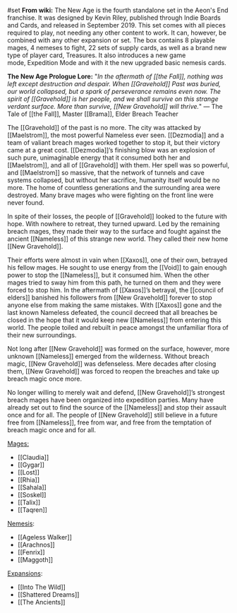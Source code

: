 #set 
__From wiki:__
The New Age is the fourth standalone set in the Aeon's End franchise. It was designed by Kevin Riley, published through Indie Boards and Cards, and released in September 2019. This set comes with all pieces required to play, not needing any other content to work. It can, however, be combined with any other expansion or set. The box contains 8 playable mages, 4 nemeses to fight, 22 sets of supply cards, as well as a brand new type of player card, Treasures. It also introduces a new game mode, Expedition Mode and with it the new upgraded basic nemesis cards.

__The New Age Prologue Lore:__
"_In the aftermath of [[the Fall]], nothing was left except destruction and despair. When [[Gravehold]] Past was buried, our world collapsed, but a spark of perseverance remains even now. The spirit of [[Gravehold]] is her people, and we shall survive on this strange verdant surface. More than survive, [[New Gravehold]] will thrive._" ― The Tale of [[the Fall]], Master [[Brama]], Elder Breach Teacher

The [[Gravehold]] of the past is no more. The city was attacked by [[Maelstrom]], the most powerful Nameless ever seen. [[Dezmodia]] and a team of valiant breach mages worked together to stop it, but their victory came at a great cost. [[Dezmodia]]’s finishing blow was an explosion of such pure, unimaginable energy that it consumed both her and [[Maelstrom]], and all of [[Gravehold]] with them. Her spell was so powerful, and [[Maelstrom]] so massive, that the network of tunnels and cave systems collapsed, but without her sacrifice, humanity itself would be no more. The home of countless generations and the surrounding area were destroyed. Many brave mages who were fighting on the front line were never found.

In spite of their losses, the people of [[Gravehold]] looked to the future with hope. With nowhere to retreat, they turned upward. Led by the remaining breach mages, they made their way to the surface and fought against the ancient [[Nameless]] of this strange new world. They called their new home [[New Gravehold]].

Their efforts were almost in vain when [[Xaxos]], one of their own, betrayed his fellow mages. He sought to use energy from the [[Void]] to gain enough power to stop the [[Nameless]], but it consumed him. When the other mages tried to sway him from this path, he turned on them and they were forced to stop him. In the aftermath of [[Xaxos]]’s betrayal, the [[council of elders]] banished his followers from [[New Gravehold]] forever to stop anyone else from making the same mistakes. With [[Xaxos]] gone and the last known Nameless defeated, the council decreed that all breaches be closed in the hope that it would keep new [[Nameless]] from entering this world. The people toiled and rebuilt in peace amongst the unfamiliar flora of their new surroundings.

Not long after [[New Gravehold]] was formed on the surface, however, more unknown [[Nameless]] emerged from the wilderness. Without breach magic, [[New Gravehold]] was defenseless. Mere decades after closing them, [[New Gravehold]] was forced to reopen the breaches and take up breach magic once more.

No longer willing to merely wait and defend, [[New Gravehold]]’s strongest breach mages have been organized into expedition parties. Many have already set out to find the source of the [[Nameless]] and stop their assault once and for all. The people of [[New Gravehold]] still believe in a future free from [[Nameless]], free from war, and free from the temptation of breach magic once and for all.

<u>Mages:</u>
+ [[Claudia]]
+ [[Gygar]]
+ [[Lost]]
+ [[Rhia]]
+ [[Sahala]]
+ [[Soskel]]
+ [[Talix]]
+ [[Taqren]]

<u>Nemesis</u>:
+ [[Ageless Walker]]
+ [[Arachnos]]
+ [[Fenrix]]
+ [[Maggoth]]

<u>Expansions</u>:
+ [[Into The Wild]]
+ [[Shattered Dreams]]
+ [[The Ancients]]